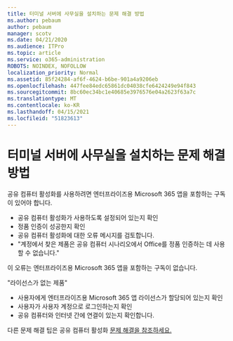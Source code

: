 ```yaml
---
title: 터미널 서버에 사무실을 설치하는 문제 해결 방법
ms.author: pebaum
author: pebaum
manager: scotv
ms.date: 04/21/2020
ms.audience: ITPro
ms.topic: article
ms.service: o365-administration
ROBOTS: NOINDEX, NOFOLLOW
localization_priority: Normal
ms.assetid: 85f24284-af6f-4624-b6be-901a4a9206eb
ms.openlocfilehash: 447fee84edc65861dc04038cfe6424249e94f843
ms.sourcegitcommit: 8bc60ec34bc1e40685e3976576e04a2623f63a7c
ms.translationtype: MT
ms.contentlocale: ko-KR
ms.lasthandoff: 04/15/2021
ms.locfileid: "51823613"
---
```

# <a name="solutions-for-issues-around-installing-office-on-a-terminal-server"></a>터미널 서버에 사무실을 설치하는 문제 해결 방법

공유 컴퓨터 활성화를 사용하려면 엔터프라이즈용 Microsoft 365 앱을 포함하는 구독이 있어야 합니다.
  
- 공유 컴퓨터 활성화가 사용하도록 설정되어 있는지 확인
- 정품 인증이 성공한지 확인
- 공유 컴퓨터 활성화에 대한 오류 메시지를 검토합니다.
- "계정에서 찾은 제품은 공유 컴퓨터 시나리오에서 Office를 정품 인증하는 데 사용할 수 없습니다."
  
이 오류는 엔터프라이즈용 Microsoft 365 앱을 포함하는 구독이 없습니다.

"라이선스가 없는 제품"

- 사용자에게 엔터프라이즈용 Microsoft 365 앱 라이선스가 할당되어 있는지 확인
- 사용자가 사용자 계정으로 로그인하는지 확인
- 공유 컴퓨터와 인터넷 간에 연결이 있는지 확인합니다.

다른 문제 해결 팁은 공유 컴퓨터 활성화 [문제 해결을 참조하세요.](https://docs.microsoft.com/DeployOffice/troubleshoot-shared-computer-activation)
